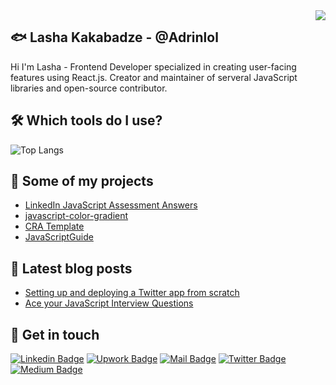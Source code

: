 <img align='right' src="https://github-readme-stats.vercel.app/api?username=adrinlol&show_icons=true&theme=dracula">

## 🐟 Lasha Kakabadze - @Adrinlol

Hi I'm Lasha - Frontend Developer specialized in creating user-facing features using React.js. Creator and maintainer of serveral JavaScript libraries and open-source contributor.

## 🛠️ Which tools do I use?

![Top Langs](https://github-readme-stats.vercel.app/api/top-langs/?username=adrinlol&layout=compact)

## 🚀 Some of my projects

- [LinkedIn JavaScript Assessment Answers](https://github.com/Adrinlol/LinkedInJavaScriptAssessment)
- [javascript-color-gradient](https://github.com/Adrinlol/javascript-color-gradient)
- [CRA Template](https://github.com/Adrinlol/create-react-app-adrinlol)
- [JavaScriptGuide](https://github.com/Adrinlol/JavaScriptGuide)

## 📜 Latest blog posts

<!-- BLOG-POST-LIST:START -->
- [Setting up and deploying a Twitter app from scratch](https://medium.com/swlh/setting-up-and-deploying-a-twitter-app-from-scratch-twitter-bot-article-8b6798d68a16)
- [Ace your JavaScript Interview Questions](https://medium.com/swlh/ace-your-javascript-interview-7a69694fe912)
<!-- BLOG-POST-LIST:END -->

## 🖖 Get in touch

[![Linkedin Badge](https://img.shields.io/badge/linkedin-%230077B5.svg?&style=for-the-badge&logo=linkedin&logoColor=white)](https://www.linkedin.com/in/lasha-kakabadze/)
[![Upwork Badge](https://img.shields.io/badge/upwork-32cd32?style=for-the-badge&logo=upwork&logoColor=white)](https://www.upwork.com/freelancers/~01e9d53a899f106f0d)
[![Mail Badge](https://img.shields.io/badge/email-c14438?style=for-the-badge&logo=Gmail&logoColor=white&link=mailto:l.qqbadze@gmail.com)](mailto:l.qqbadze@gmail.com)
[![Twitter Badge](https://img.shields.io/badge/twitter-1DA1F2?style=for-the-badge&logo=twitter&logoColor=white)](https://twitter.com/Adrinlolx)
[![Medium Badge](https://img.shields.io/badge/medium-333?style=for-the-badge&logo=medium&logoColor=white)](https://medium.com/@lashakakabadze)
